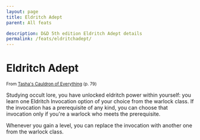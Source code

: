 ```yaml
---
layout: page
title: Eldritch Adept
parent: All feats

description: D&D 5th edition Eldritch Adept details
permalink: /feats/eldritchadept/
---
```


# Eldritch Adept

<small>From <a target="_blank" href="https://dnd.wizards.com/products/tabletop-games/rpg-products/tashas-cauldron-everything">Tasha's Cauldron of Everything</a> (p. 79)</small>


Studying occult lore, you have unlocked eldritch power within yourself: you learn one Eldritch Invocation option of your choice from the warlock class. If the invocation has a prerequisite of any kind, you can choose that invocation only if you're a warlock who meets the prerequisite.

Whenever you gain a level, you can replace the invocation with another one from the warlock class.